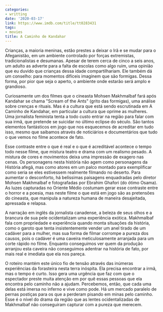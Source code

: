 ```yaml
---
categories:
- writting
date: '2020-03-17'
link: https://www.imdb.com/title/tt0283431
tags:
- movies
title: A Caminho de Kandahar
---
```


Crianças, a maioria meninas, estão prestes a deixar o Irã e se mudar para o Afeganistão, em um ambiente controlado por forças extremistas, tradicionalistas e desumanas. Apesar de terem cerca de cinco a seis anos, um adulto as adverte para a falta de escolas como algo ruim, uma opinião que eu duvido que crianças dessa idade compartilhariam. Ele também dá um conselho: para momentos difíceis imaginem que são formigas. Dessa forma, por pior que seja o aperto, o ambiente onde estarão será amplo e grandioso.

Curiosamente um dos filmes que o cineasta Mohsen Makhmalbaf fará após Kandahar se chama "Scream of the Ants" (grito das formigas), uma análise sobre crenças e rituais. Mas é a cultura que está sendo escrutinada em A Caminho de Kandahar, em particular a cultura que oprime as mulheres. Uma jornalista feminista tenta a todo custo entrar na região para falar com sua irmã, que pretende se suicidar no último eclipse do século. São tantos elementos fantásticos em jogo que nos esquecemos de acreditar em tudo isso, mesmo que saibamos através de noticiários e documentários que tudo o que vemos no filme acontece de fato.

Esse contraste entre o que é real e o que é acreditável acontece o tempo todo nesse filme, que mistura teatro e drama com um realismo pesado. A mistura de cores e movimentos deixa uma impressão de exagero nas cenas. Os personagens nesta história não agem como personagens da História afegã, mas como atores em um palco montado para exemplificar como seria se eles estivessem realmente filmando no deserto. Para aumentar o desconforto, há belíssimas paisagens enquadradas pelo diretor Mohsen Makhmalbaf e fotografadas por Ebrahim Ghafori (do ótimo Osama). As luzes capturadas no Oriente Médio costumam gerar esse contraste entre o horror e a poesia, mas neste filme o que está em jogo são as pretensões do cineasta, que manipula a natureza humana de maneira desajeitada, apressada e relapsa.

A narração em inglês da jornalista canadense, a beleza de seus olhos e a brancura de sua pele ocidentalizam uma experiência exótica. Makhmalbaf fala com propriedade e experiência quando monta situações da história, como o garoto que tenta insistentemente vender um anel tirado de um cadáver para a mulher, mas sua forma de filmar corrompe a pureza dos causos, pois o cadáver é uma caveira meticulosamente arranjada para um corte rápido no filme. Enquanto conseguimos ver quem da produção arranjou esta caveira não conseguimos adentrar na história de fato, por mais real e imediata que ela nos pareça.

O roteiro mantém este único fio de tensão através das inúmeras experiências da forasteira nesta terra inóspita. Ela precisa encontrar a irmã, mas o tempo é curto. Isso gera uma urgência que faz com que o espectador preste muita atenção em por quê essas pessoas que ela encontra pelo caminho não a ajudam. Percebemos, então, que cada uma delas está imersa no inferno e vive como pode. Há um mercado paralelo de pernas postiças para os que a perderam pisando em minas pelo caminho. Esse é o nível do drama da região que as lentes ocidentalizadas de Makhmalbaf não conseguiram capturar com a pureza que merecem.